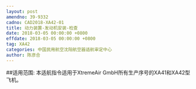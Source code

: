 ```yaml
---
layout: post
amendno: 39-9332
cadno: CAD2018-XA42-01
title: 动力装置-发动机安装-检查
date: 2018-03-05 00:00:00 +0800
effdate: 2018-03-05 00:00:00 +0800
tag: XA42
categories: 中国民用航空沈阳航空器适航审定中心
author: 陈彦合
---
```


##适用范围:
本适航指令适用于XtremeAir GmbH所有生产序号的XA41和XA42型飞机。

